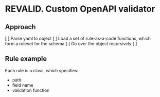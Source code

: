 # REVALID. Custom OpenAPI validator

## Approach

[ ] Parse yaml to object
[ ] Load a set of rule-as-a-code functions, which form a ruleset for the schema
[ ] Go over the object recursively
[ ] 

## Rule example

Each rule is a class, which specifies:
- path
- field name
- validation function